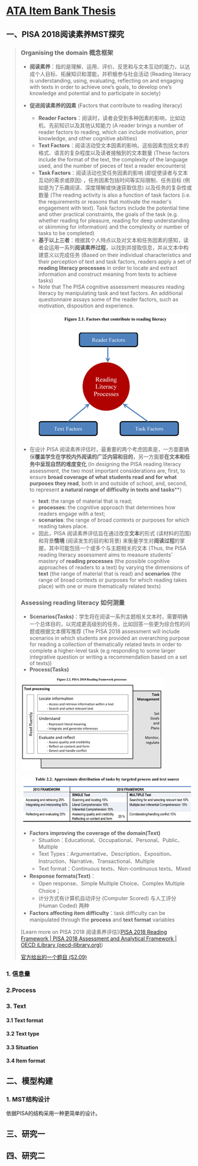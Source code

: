 # <a title="ATA Item Bank Thesis" href="[liuliuliufree/ATA_Item_Bank_Thesis (github.com)](https://github.com/liuliuliufree/ATA_Item_Bank_Thesis)" > ATA Item Bank Thesis</a>

## 一、PISA 2018阅读素养MST探究

> ### **Organising the domain 概念框架**
>
> - **阅读素养**：指的是理解、运用、评价、反思和与文本互动的能力，以达成个人目标、拓展知识和潜能，并积极参与社会活动 (Reading literacy is understanding, using, evaluating, reflecting on and engaging with texts in order to achieve one’s goals, to develop one’s knowledge and potential and to participate in society) 
>
> - **促进阅读素养的因素** (Factors that contribute to reading literacy) 
>
>   - **Reader Factors**：阅读时，读者会受到多种因素的影响，比如动机、先前知识以及其他认知能力 (A reader brings a number of reader factors to reading, which can include motivation, prior knowledge, and other cognitive abilities)
>   - **Text Factors**：阅读活动受文本因素的影响，这些因素包括文本的格式、语言的复杂程度以及读者接触到的文本数量 (These factors include the format of the text, the complexity of the language used, and the number of pieces of text a reader encounters) 
>   - **Task Factors**：阅读活动也受任务因素的影响 (即促使读者与文本互动的需求或原因) ，任务因素包括时间等实际限制、任务目标 (例如是为了乐趣阅读、深度理解或快速获取信息) 以及任务的复杂性或数量 (The  reading activity is also a function of task factors (i.e. the requirements or reasons that  motivate the reader's engagement with text). Task factors include the potential time and other practical constraints, the goals of the task (e.g. whether reading for pleasure, reading for deep understanding or skimming for information) and the complexity or number of tasks to be completed) 
>   - **基于以上三者**：根据其个人特点以及对文本和任务因素的感知，读者会运用一系列**阅读素养过程**，以找到并提取信息，并从文本中构建意义以完成任务 (Based on their individual characteristics and their perception of text  and task factors, readers apply a set of **reading literacy processes** in order to locate and  extract information and construct meaning from texts to achieve tasks) 
>   - Note that The PISA cognitive assessment measures reading literacy by manipulating task and text  factors. An additional questionnaire assays some of the reader factors, such as motivation,  disposition and experience.
>
>   ![Factors that contribute to reading literacy](.\summary\PISA-summary\PISA_Framework_image\Factors_that_contribute_to_reading_literacy.jpg)
>
> - 在设计 PISA 阅读素养评估时，最重要的两个考虑因素是，一方面要确保**覆盖学生在学校内外阅读的广泛内容和目的**，另一方面要**在文本和任务中呈现自然的难度变化** (In designing the PISA reading literacy assessment, the two most important considerations are, first, to ensure **broad coverage of what students read and for what purposes they read**, both in and outside of school, and, second, to represent **a natural range of difficulty in texts and tasks****) 
>   -  **text**: the range of material that is read; 
>   -  **processes**: the cognitive approach that determines how  readers engage with a text; 
>   -  **scenarios**: the range of broad contexts or purposes for  which reading takes place.
>   -  因此，PISA 阅读素养评估旨在通过改变**文本**的形式 (读材料的范围) 和背景**情境** (阅读发生的目的和背景) 来衡量学生对**阅读过程**的掌握，其中可能包括一个或多个与主题相关的文本 (Thus, the PISA reading literacy assessment aims to measure students’ mastery of **reading processes** (the possible cognitive approaches of readers to a text) by varying the dimensions of **text** (the range of material that is read) and **scenarios** (the range of broad contexts or purposes for which reading takes place) with one or more thematically related texts) 
>
> ### **Assessing reading literacy 如何测量**
>
> - **Scenarios(Tasks)**：学生将在阅读一系列主题相关文本时，需要明确一个总体目的，以完成更高级别的任务，比如回答一些更为综合性的问题或根据文本撰写推荐 (The PISA 2018 assessment will include scenarios in which students are provided an overarching purpose for reading a collection of thematically related texts in order to complete a higher-level task (e.g responding to some larger integrative question or writing a recommendation based on a set of texts)) 
> - **Process(Tasks)**
>
> ![PISA 2018 Reading framework processes](.\summary\PISA-summary\PISA_Framework_image\PISA_2018_Reading_framework_processes.jpg)
>
> ![Approximate distribution of tasks by targeted process and text source](.\summary\PISA-summary\PISA_Framework_image\Approximate_distribution_of_tasks_by_targeted_process_and_text_source.jpg)
>
> - **Factors improving the coverage of the domain(Text)**
> 	- Situation：Educational、Occupational、Personal、Public、Multiple
> 	- Text Types：Argumentative、Description、Exposition、Instruction、Narrative、Transactional、Multiple
> 	- Text format：Continuous texts、Non-continuous texts、Mixed
> - **Response formats(Text)**：
> 	- Open response、Simple Multiple Choice、Complex Multiple Choice；
> 	- 计分方式有计算机自动评分 (Computer Scored) 与人工评分 (Human Coded) 两种
> - **Factors affecting item difficulty**：task difficulty can be manipulated through the **process** and **text format** variables
>
> [Learn more on PISA 2018 阅读素养评估]([PISA 2018 Reading Framework | PISA 2018 Assessment and Analytical Framework | OECD iLibrary (oecd-ilibrary.org)](https://www.oecd-ilibrary.org/education/pisa-2018-assessment-and-analytical-framework_5c07e4f1-en))
>
> [官方给出的一个题目 (S2.09) ](https://pisa2018-questions.oecd.org/platform/index.html?user=&domain=REA&unit=R551-RapaNui&lang=eng-ZZZ)

### 1. 信息量



###  2.Process

### 3. Text

#### 3.1 Text format

#### 3.2 Text type

#### 3.3 Situation

#### 3.4 Item format



## 二、模型构建

### 1. MST结构设计

依据PISA的结构采用一种更简单的设计。

## 三、研究一



## 四、研究二